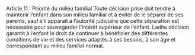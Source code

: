 Article 11 : Priorité du milieu familial
Toute décision prise doit tendre à maintenir l’enfant dans son milieu familial et à éviter de le séparer de ses parents, sauf s’il apparaît à l’autorité judiciaire que cette séparation est nécessaire pour sauvegarder l’intérêt supérieur de l’enfant.
Ladite décision garantit à l’enfant le droit de continuer à bénéficier des différentes conditions de vie et des services adaptés à ses besoins, à son âge et correspondant au milieu familial normal.